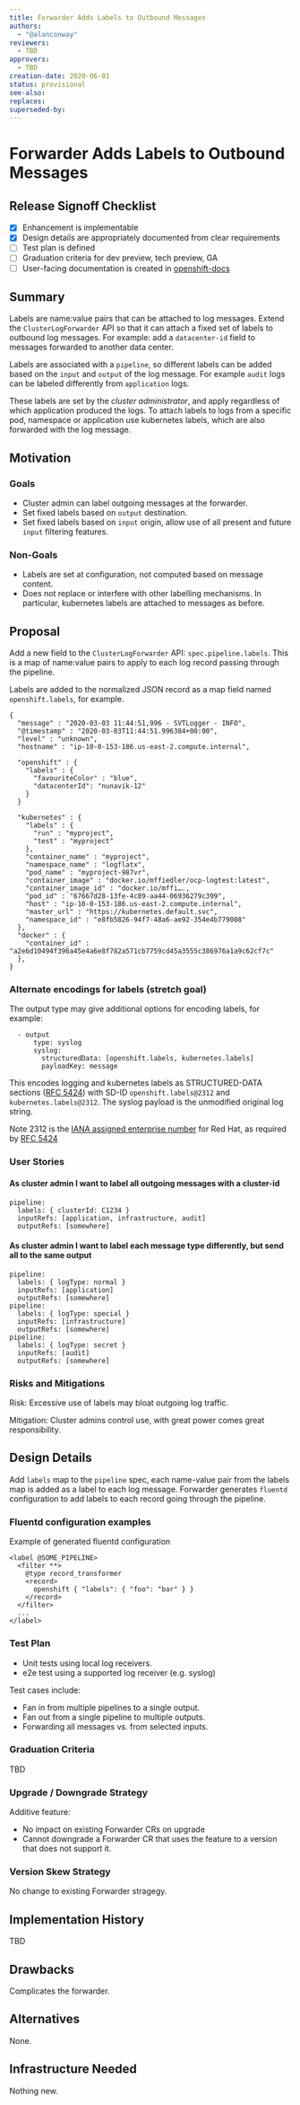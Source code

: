 ```yaml
---
title: Forwarder Adds Labels to Outbound Messages
authors:
  - "@alanconway"
reviewers:
  - TBD
approvers:
  - TBD
creation-date: 2020-06-01
status: provisional
see-also:
replaces:
superseded-by:
---
```


# Forwarder Adds Labels to Outbound Messages

## Release Signoff Checklist

- [X] Enhancement is implementable
- [X] Design details are appropriately documented from clear requirements
- [ ] Test plan is defined
- [ ] Graduation criteria for dev preview, tech preview, GA
- [ ] User-facing documentation is created in [openshift-docs](https://github.com/openshift/openshift-docs/)

## Summary

Labels are name:value pairs that can be attached to log messages.  Extend the
`ClusterLogForwarder` API so that it can attach a fixed set of labels to
outbound log messages.  For example: add a `datacenter-id` field to messages
forwarded to another data center.

Labels are associated with a `pipeline`, so different labels can be added based
on the `input` and `output` of the log message.  For example `audit` logs can be
labeled differently from `application` logs.

These labels are set by the _cluster administrator_, and apply regardless of
which application produced the logs.  To attach labels to logs from a specific
pod, namespace or application use kubernetes labels, which are also forwarded
with the log message.

## Motivation

### Goals

* Cluster admin can label outgoing messages at the forwarder.
* Set fixed labels based on `output` destination.
* Set fixed labels based on `input` origin, allow use of all present and future `input` filtering features.

### Non-Goals

* Labels are set at configuration, not computed based on message content.
* Does not replace or interfere with other labelling mechanisms. In particular, kubernetes labels are attached to messages as before.

## Proposal

Add a new field to the `ClusterLogForwarder` API: `spec.pipeline.labels`.
This is a map of name:value pairs to apply to each log record passing through the pipeline.

Labels are added to the normalized JSON record as a map field named `openshift.labels`, for example.

```
{
  "message" : "2020-03-03 11:44:51,996 - SVTLogger - INFO",
  "@timestamp" : "2020-03-03T11:44:51.996384+00:00",
  "level" : "unknown",
  "hostname" : "ip-10-0-153-186.us-east-2.compute.internal",

  "openshift" : {
    "labels" : {
      "favouriteColor" : "blue",
      "datacenterId": "nunavik-12"
    }
  }

  "kubernetes" : {
    "labels" : {
      "run" : "myproject",
      "test" : "myproject"
    },
    "container_name" : "myproject",
    "namespace_name" : "logflatx",
    "pod_name" : "myproject-987vr",
    "container_image" : "docker.io/mffiedler/ocp-logtest:latest",
    "container_image_id" : "docker.io/mffi….,
    "pod_id" : "67667d28-13fe-4c89-aa44-06936279c399",
    "host" : "ip-10-0-153-186.us-east-2.compute.internal",
    "master_url" : "https://kubernetes.default.svc",
    "namespace_id" : "e8fb5826-94f7-48a6-ae92-354e4b779008"
  },
  "docker" : {
    "container_id" : "a2e6d10494f396a45e4a6e8f782a571cb7759cd45a3555c386976a1a9c62cf7c"
  },
}
```

### Alternate encodings for labels (stretch goal)

The output type may give additional options for encoding labels, for example:

```
  - output
      type: syslog
      syslog:
        structuredData: [openshift.labels, kubernetes.labels]
        payloadKey: message
 ```

This encodes logging and kubernetes labels as STRUCTURED-DATA sections ([RFC 5424](https://tools.ietf.org/html/rfc5424#section-6.3)) with SD-ID `openshift.labels@2312` and `kubernetes.labels@2312`. The syslog payload is the unmodified original log string.

Note 2312 is the [IANA assigned enterprise number](https://www.iana.org/assignments/enterprise-numbers/enterprise-numbers) for Red Hat,
as required by [RFC 5424](https://tools.ietf.org/html/rfc5424#section-6.3.2)

### User Stories

#### As cluster admin I want to label all outgoing messages with a cluster-id

```
pipeline:
  labels: { clusterId: C1234 }
  inputRefs: [application, infrastructure, audit]
  outputRefs: [somewhere]
```

#### As cluster admin I want to label each message type differently, but send all to the same output

```
pipeline:
  labels: { logType: normal }
  inputRefs: [application]
  outputRefs: [somewhere]
pipeline:
  labels: { logType: special }
  inputRefs: [infrastructure]
  outputRefs: [somewhere]
pipeline:
  labels: { logType: secret }
  inputRefs: [audit]
  outputRefs: [somewhere]
```

### Risks and Mitigations

Risk: Excessive use of labels may bloat outgoing log traffic.

Mitigation: Cluster admins control use, with great power comes great responsibility.

## Design Details

Add `labels` map to the `pipeline` spec, each name-value pair from the labels
map is added as a label to each log message. Forwarder generates `fluentd`
configuration to add labels to each record going through the pipeline.

### Fluentd configuration examples

Example of generated fluentd configuration
```
<label @SOME_PIPELINE>
  <filter **>
    @type record_transformer
    <record>
      openshift { "labels": { "foo": "bar" } }
    </record>
  </filter>
  ...
</label>
```

### Test Plan

- Unit tests using local log receivers.
- e2e test using a supported log receiver (e.g. syslog)

Test cases include:
- Fan in from multiple pipelines to a single output.
- Fan out from a single pipeline to multiple outputs.
- Forwarding all messages vs. from selected inputs.

### Graduation Criteria

TBD

### Upgrade / Downgrade Strategy

Additive feature:
- No impact on existing Forwarder CRs on upgrade
- Cannot downgrade a Forwarder CR that uses the feature to a version that does not support it.

### Version Skew Strategy

No change to existing Forwarder stragegy.

## Implementation History

TBD

## Drawbacks

Complicates the forwarder.

## Alternatives

None.

## Infrastructure Needed

Nothing new.

